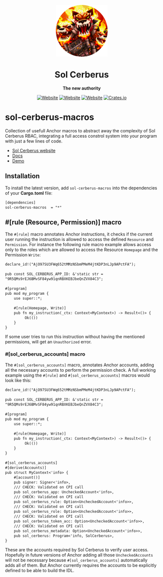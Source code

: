 <div align="center">
  <img height="170x" src="https://raw.githubusercontent.com/AnderUstarroz/sol-cerberus-website/main/public/images/logo.webp" />

  <h1>Sol Cerberus</h1>
    <p>
        <strong>The new authority</strong>
    </p>
    <p>
        <a href="https://solcerberus.com/"><img alt="Website" src="https://img.shields.io/website?up_message=online&url=http%3A%2F%2Fsolcerberus.com%2F"></a>
        <a href="https://docs.solcerberus.com/"><img alt="Website" src="https://img.shields.io/website?down_message=offline&label=docs&up_color=blueviolet&up_message=online&url=https%3A%2F%2Fdocs.solcerberus.com%2F"></a>
        <a href="https://demo.solcerberus.com/?id=CeRb3rUsMaSMgQDAanF9S5Fgk75ShELtECtvjPsb2fEj"><img alt="Website" src="https://img.shields.io/website?down_message=offline&label=demo&up_color=yellow&up_message=online&url=https%3A%2F%2Fdemo.solcerberus.com%2F"></a>
        <a href="https://crates.io/crates/sol-cerberus"><img alt="Crates.io" src="https://img.shields.io/crates/v/sol-cerberus?color=blue"></a>
    </p>
</div>

# sol-cerberus-macros
Collection of usefull Anchor macros to abstract away the complexity of Sol Cerberus RBAC, integrating a full access constrol system into your program with just a few lines of code.

- [Sol Cerberus website](https://solcerberus.com/)
- [Docs](https://docs.solcerberus.com/)
- [Demo](https://demo.solcerberus.com/)

## Installation
To install the latest version, add `sol-cerberus-macros` into the dependencies of your **Cargo.toml** file:
```
[dependencies]
sol-cerberus-macros  = "*"
```


##  #[rule (Resource, Permission)] macro
The `#[rule]` macro annotates Anchor instructions, it checks if the current user running the instruction is allowed to access the defined `Resource` and `Permission`. For instance the following rule macro example
allows access only to the roles which are allowed to access the Resource `Homepage` and the Permission `Write`:


```
declare_id!("AjO97SU3FWq652tMMzNSbmPMeM4jtKDP3nLJp9APctFA");

pub const SOL_CERBERUS_APP_ID: &'static str = "9R5QMs9rEJ6BMvSF84yw91qnRBXKEBJbeQnZVX84C3";

#[program]
pub mod my_program {
    use super::*;

    #[rule(Homepage, Write)]
    pub fn my_instruction(_ctx: Context<MyContext>) -> Result<()> {
         Ok(())
    }
}
```
If some user tries to run this instruction without having the mentioned  permissions, will get an `Unauthorized` error.


### #[sol_cerberus_accounts] macro

The `#[sol_cerberus_accounts]` macro, annotates Anchor accounts, adding all the necessary accounts to perform the permission check. A full working example using the `#[rule]` and `#[sol_cerberus_accounts]` macros would look like this:


```
declare_id!("AjO97SU3FWq652tMMzNSbmPMeM4jtKDP3nLJp9APctFA");

pub const SOL_CERBERUS_APP_ID: &'static str = "9R5QMs9rEJ6BMvSF84yw91qnRBXKEBJbeQnZVX84C3";

#[program]
pub mod my_program {
    use super::*;

    #[rule(Homepage, Write)]
    pub fn my_instruction(_ctx: Context<MyContext>) -> Result<()> {
         Ok(())
    }
}

#[sol_cerberus_accounts]
#[derive(Accounts)]
pub struct MyContext<'info> {
    #[account()]
    pub signer: Signer<'info>,
    /// CHECK: Validated on CPI call
    pub sol_cerberus_app: UncheckedAccount<'info>,
    /// CHECK: Validated on CPI call
    pub sol_cerberus_rule: Option<UncheckedAccount<'info>>,
    /// CHECK: Validated on CPI call
    pub sol_cerberus_role: Option<UncheckedAccount<'info>>,
    /// CHECK: Validated on CPI call
    pub sol_cerberus_token_acc: Option<UncheckedAccount<'info>>,
    /// CHECK: Validated on CPI call
    pub sol_cerberus_metadata: Option<UncheckedAccount<'info>>,
    pub sol_cerberus: Program<'info, SolCerberus>,
}

```

These are the accounts required by Sol Cerberus to verify user access. Hopefully in future versions of Anchor adding all those `UncheckedAccounts` will not be necessary because `#[sol_cerberus_accounts]` automatically adds all of them. But  Anchor currently requires the accounts to be explicitly defined to be able to build the IDL.
